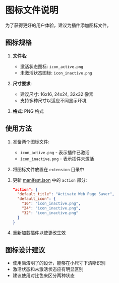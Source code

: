 # 图标文件说明

为了获得更好的用户体验，建议为插件添加图标文件。

## 图标规格

1. **文件名**:
   - 激活状态图标: `icon_active.png`
   - 未激活状态图标: `icon_inactive.png`

2. **尺寸要求**:
   - 建议尺寸: 16x16, 24x24, 32x32 像素
   - 支持多种尺寸以适应不同显示环境

3. **格式**: PNG 格式

## 使用方法

1. 准备两个图标文件:
   - `icon_active.png` - 表示插件已激活
   - `icon_inactive.png` - 表示插件未激活

2. 将图标文件放置在 `extension` 目录中

3. 更新 [manifest.json](file:///Users/edward/Documents/workspace/projects/web-page-saver/extension/manifest.json) 中的 `action` 部分:
   ```json
   "action": {
     "default_title": "Activate Web Page Saver",
     "default_icon": {
       "16": "icon_inactive.png",
       "24": "icon_inactive.png",
       "32": "icon_inactive.png"
     }
   }
   ```

4. 重新加载插件以使更改生效

## 图标设计建议

- 使用简洁明了的设计，能够在小尺寸下清晰识别
- 激活状态和未激活状态应有明显区别
- 建议使用对比色来区分两种状态
